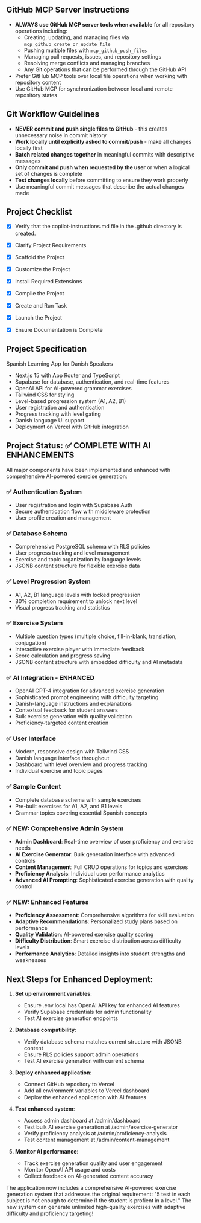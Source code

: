 <!-- Use this file to provide workspace-specific custom instructions to Copilot. For more details, visit https://code.visualstudio.com/docs/copilot/copilot-customization#_use-a-githubcopilotinstructionsmd-file -->

## GitHub MCP Server Instructions
- **ALWAYS use GitHub MCP server tools when available** for all repository operations including:
  - Creating, updating, and managing files via `mcp_github_create_or_update_file`
  - Pushing multiple files with `mcp_github_push_files`
  - Managing pull requests, issues, and repository settings
  - Resolving merge conflicts and managing branches
  - Any Git operations that can be performed through the GitHub API
- Prefer GitHub MCP tools over local file operations when working with repository content
- Use GitHub MCP for synchronization between local and remote repository states

## Git Workflow Guidelines
- **NEVER commit and push single files to GitHub** - this creates unnecessary noise in commit history
- **Work locally until explicitly asked to commit/push** - make all changes locally first
- **Batch related changes together** in meaningful commits with descriptive messages
- **Only commit and push when requested by the user** or when a logical set of changes is complete
- **Test changes locally** before committing to ensure they work properly
- Use meaningful commit messages that describe the actual changes made

## Project Checklist
- [x] Verify that the copilot-instructions.md file in the .github directory is created.

- [x] Clarify Project Requirements

- [x] Scaffold the Project

- [x] Customize the Project

- [x] Install Required Extensions

- [x] Compile the Project

- [x] Create and Run Task

- [x] Launch the Project

- [x] Ensure Documentation is Complete

## Project Specification
Spanish Learning App for Danish Speakers
- Next.js 15 with App Router and TypeScript
- Supabase for database, authentication, and real-time features
- OpenAI API for AI-powered grammar exercises
- Tailwind CSS for styling
- Level-based progression system (A1, A2, B1)
- User registration and authentication
- Progress tracking with level gating
- Danish language UI support
- Deployment on Vercel with GitHub integration

## Project Status: ✅ COMPLETE WITH AI ENHANCEMENTS

All major components have been implemented and enhanced with comprehensive AI-powered exercise generation:

### ✅ Authentication System
- User registration and login with Supabase Auth
- Secure authentication flow with middleware protection
- User profile creation and management

### ✅ Database Schema
- Comprehensive PostgreSQL schema with RLS policies
- User progress tracking and level management
- Exercise and topic organization by language levels
- JSONB content structure for flexible exercise data

### ✅ Level Progression System
- A1, A2, B1 language levels with locked progression
- 80% completion requirement to unlock next level
- Visual progress tracking and statistics

### ✅ Exercise System
- Multiple question types (multiple choice, fill-in-blank, translation, conjugation)
- Interactive exercise player with immediate feedback
- Score calculation and progress saving
- JSONB content structure with embedded difficulty and AI metadata

### ✅ AI Integration - ENHANCED
- OpenAI GPT-4 integration for advanced exercise generation
- Sophisticated prompt engineering with difficulty targeting
- Danish-language instructions and explanations
- Contextual feedback for student answers
- Bulk exercise generation with quality validation
- Proficiency-targeted content creation

### ✅ User Interface
- Modern, responsive design with Tailwind CSS
- Danish language interface throughout
- Dashboard with level overview and progress tracking
- Individual exercise and topic pages

### ✅ Sample Content
- Complete database schema with sample exercises
- Pre-built exercises for A1, A2, and B1 levels
- Grammar topics covering essential Spanish concepts

### ✅ NEW: Comprehensive Admin System
- **Admin Dashboard**: Real-time overview of user proficiency and exercise needs
- **AI Exercise Generator**: Bulk generation interface with advanced controls
- **Content Management**: Full CRUD operations for topics and exercises
- **Proficiency Analysis**: Individual user performance analytics
- **Advanced AI Prompting**: Sophisticated exercise generation with quality control

### ✅ NEW: Enhanced Features
- **Proficiency Assessment**: Comprehensive algorithms for skill evaluation
- **Adaptive Recommendations**: Personalized study plans based on performance
- **Quality Validation**: AI-powered exercise quality scoring
- **Difficulty Distribution**: Smart exercise distribution across difficulty levels
- **Performance Analytics**: Detailed insights into student strengths and weaknesses

## Next Steps for Enhanced Deployment:

1. **Set up environment variables**:
   - Ensure .env.local has OpenAI API key for enhanced AI features
   - Verify Supabase credentials for admin functionality
   - Test AI exercise generation endpoints

2. **Database compatibility**:
   - Verify database schema matches current structure with JSONB content
   - Ensure RLS policies support admin operations
   - Test AI exercise generation with current schema

3. **Deploy enhanced application**:
   - Connect GitHub repository to Vercel
   - Add all environment variables to Vercel dashboard
   - Deploy the enhanced application with AI features

4. **Test enhanced system**:
   - Access admin dashboard at /admin/dashboard
   - Test bulk AI exercise generation at /admin/exercise-generator
   - Verify proficiency analysis at /admin/proficiency-analysis
   - Test content management at /admin/content-management

5. **Monitor AI performance**:
   - Track exercise generation quality and user engagement
   - Monitor OpenAI API usage and costs
   - Collect feedback on AI-generated content accuracy

The application now includes a comprehensive AI-powered exercise generation system that addresses the original requirement: "5 test in each subject is not enough to determine if the student is profient in a level." The new system can generate unlimited high-quality exercises with adaptive difficulty and proficiency targeting!